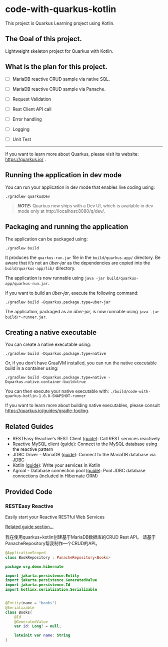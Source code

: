 # code-with-quarkus-kotlin
This project is Quarkus Learning project using Kotlin.

## The Goal of this project.
Lightweight skeleton project for Quarkus with Kotlin.

## What is the plan for this project.
- [ ] MariaDB reactive CRUD sample via native SQL.
- [ ] MariaDB reactive CRUD sample via Panache.
- [ ] Request Validation
- [ ] Rest Client API call
- [ ] Error handling
- [ ] Logging
- [ ] Unit Test


-----
If you want to learn more about Quarkus, please visit its website: https://quarkus.io/ .

## Running the application in dev mode

You can run your application in dev mode that enables live coding using:
```shell script
./gradlew quarkusDev
```

> **_NOTE:_**  Quarkus now ships with a Dev UI, which is available in dev mode only at http://localhost:8080/q/dev/.

## Packaging and running the application

The application can be packaged using:
```shell script
./gradlew build
```
It produces the `quarkus-run.jar` file in the `build/quarkus-app/` directory.
Be aware that it’s not an _über-jar_ as the dependencies are copied into the `build/quarkus-app/lib/` directory.

The application is now runnable using `java -jar build/quarkus-app/quarkus-run.jar`.

If you want to build an _über-jar_, execute the following command:
```shell script
./gradlew build -Dquarkus.package.type=uber-jar
```

The application, packaged as an _über-jar_, is now runnable using `java -jar build/*-runner.jar`.

## Creating a native executable

You can create a native executable using: 
```shell script
./gradlew build -Dquarkus.package.type=native
```

Or, if you don't have GraalVM installed, you can run the native executable build in a container using: 
```shell script
./gradlew build -Dquarkus.package.type=native -Dquarkus.native.container-build=true
```

You can then execute your native executable with: `./build/code-with-quarkus-kotlin-1.0.0-SNAPSHOT-runner`

If you want to learn more about building native executables, please consult https://quarkus.io/guides/gradle-tooling.

## Related Guides

- RESTEasy Reactive's REST Client ([guide](https://quarkus.io/guides/rest-client-reactive)): Call REST services reactively
- Reactive MySQL client ([guide](https://quarkus.io/guides/reactive-sql-clients)): Connect to the MySQL database using the reactive pattern
- JDBC Driver - MariaDB ([guide](https://quarkus.io/guides/datasource)): Connect to the MariaDB database via JDBC
- Kotlin ([guide](https://quarkus.io/guides/kotlin)): Write your services in Kotlin
- Agroal - Database connection pool ([guide](https://quarkus.io/guides/datasource)): Pool JDBC database connections (included in Hibernate ORM)

## Provided Code

### RESTEasy Reactive

Easily start your Reactive RESTful Web Services

[Related guide section...](https://quarkus.io/guides/getting-started-reactive#reactive-jax-rs-resources)



我在使用quarkus+kotlin创建基于MariaDB数据库的CRUD Rest API。
请基于PanacheRepository帮我制作一个CRUD的API。

```kotlin
@ApplicationScoped
class BookRepository : PanacheRepository<Books>

package org.demo.hibernate

import jakarta.persistence.Entity
import jakarta.persistence.GeneratedValue
import jakarta.persistence.Id
import kotlinx.serialization.Serializable


@Entity(name = "books")
@Serializable
class Books{
    @Id
    @GeneratedValue
    var id: Long? = null;

    lateinit var name: String
}
```






